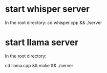 # start whisper server
In the root directory: 
cd whisper.cpp && ./server

# start llama server
In the root directory:

cd llama.cpp && make && ./server

